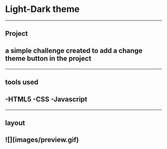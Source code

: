 <h1>Light-Dark theme</h1>
<hr>
    <h2>Project<h2>
    a simple challenge created to add a change theme button in the project
<hr>
    <h2>tools used<h2>
-HTML5
-CSS
-Javascript
<hr>
<h2>layout<h2>
![](images/preview.gif)